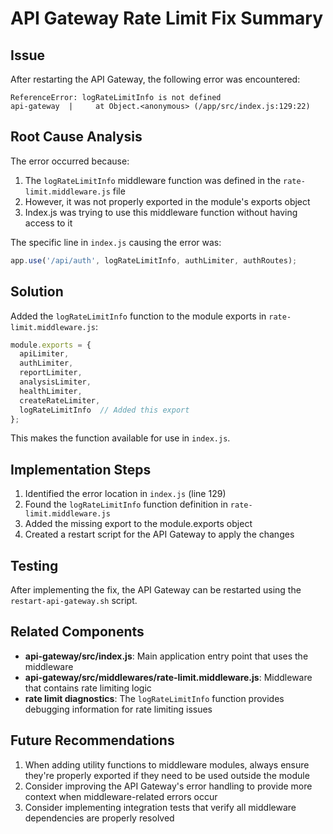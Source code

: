 # API Gateway Rate Limit Fix Summary

## Issue

After restarting the API Gateway, the following error was encountered:
```
ReferenceError: logRateLimitInfo is not defined
api-gateway  |     at Object.<anonymous> (/app/src/index.js:129:22)
```

## Root Cause Analysis

The error occurred because:
1. The `logRateLimitInfo` middleware function was defined in the `rate-limit.middleware.js` file
2. However, it was not properly exported in the module's exports object
3. Index.js was trying to use this middleware function without having access to it

The specific line in `index.js` causing the error was:
```javascript
app.use('/api/auth', logRateLimitInfo, authLimiter, authRoutes);
```

## Solution

Added the `logRateLimitInfo` function to the module exports in `rate-limit.middleware.js`:

```javascript
module.exports = {
  apiLimiter,
  authLimiter,
  reportLimiter,
  analysisLimiter,
  healthLimiter,
  createRateLimiter,
  logRateLimitInfo  // Added this export
};
```

This makes the function available for use in `index.js`.

## Implementation Steps

1. Identified the error location in `index.js` (line 129)
2. Found the `logRateLimitInfo` function definition in `rate-limit.middleware.js`
3. Added the missing export to the module.exports object
4. Created a restart script for the API Gateway to apply the changes

## Testing

After implementing the fix, the API Gateway can be restarted using the `restart-api-gateway.sh` script.

## Related Components

- **api-gateway/src/index.js**: Main application entry point that uses the middleware
- **api-gateway/src/middlewares/rate-limit.middleware.js**: Middleware that contains rate limiting logic
- **rate limit diagnostics**: The `logRateLimitInfo` function provides debugging information for rate limiting issues

## Future Recommendations

1. When adding utility functions to middleware modules, always ensure they're properly exported if they need to be used outside the module
2. Consider improving the API Gateway's error handling to provide more context when middleware-related errors occur
3. Consider implementing integration tests that verify all middleware dependencies are properly resolved
